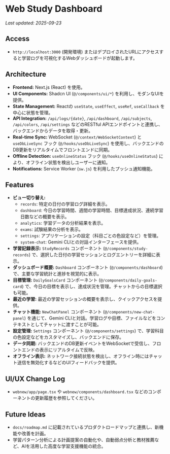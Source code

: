 # Web Study Dashboard

*Last updated: 2025-09-23*

## Access
- `http://localhost:3000` (開発環境) またはデプロイされたURLにアクセスすると学習ログを可視化するWebダッシュボードが起動します。

## Architecture
- **Frontend:** Next.js (React) を使用。
- **UI Components:** Shadcn UI (`@/components/ui/*`) を利用し、モダンなUIを提供。
- **State Management:** Reactの `useState`, `useEffect`, `useRef`, `useCallback` を中心に状態を管理。
- **API Integration:** `/api/logs/{date}`, `/api/dashboard`, `/api/subjects`, `/api/colors`, `/api/settings` などのRESTful APIエンドポイントと連携し、バックエンドからデータを取得・更新。
- **Real-time Sync:** WebSocket (`@/context/WebSocketContext`) と `useDbLiveSync` フック (`@/hooks/useDbLiveSync`) を使用し、バックエンドのDB更新をリアルタイムでフロントエンドに同期。
- **Offline Detection:** `useOnlineStatus` フック (`@/hooks/useOnlineStatus`) により、オフライン状態を検出しユーザーに通知。
- **Notifications:** Service Worker (`sw.js`) を利用したプッシュ通知機能。

## Features
- **ビュー切り替え:**
  - `records`: 特定の日付の学習ログ詳細を表示。
  - `dashboard`: 今日の学習時間、週間の学習時間、目標達成状況、連続学習日数などの概要を表示。
  - `analytics`: 学習データの分析結果を表示。
  - `exams`: 試験結果の分析を表示。
  - `settings`: アプリケーションの設定（科目ごとの色設定など）を管理。
  - `system-chat`: Gemini CLIとの対話インターフェースを提供。
- **学習記録表示:** `StudyRecords` コンポーネント (`@/components/study-records`) で、選択した日付の学習セッションとログエントリーを詳細に表示。
- **ダッシュボード概要:** `Dashboard` コンポーネント (`@/components/dashboard`) で、主要な学習統計と進捗を視覚的に表示。
- **目標管理:** `DailyGoalsCard` コンポーネント (`@/components/daily-goals-card`) で、今日の目標を表示し、達成状況を管理。チャットからの目標選択も可能。
- **最近の学習:** 最近の学習セッションの概要を表示し、クイックアクセスを提供。
- **チャット機能:** `NewChatPanel` コンポーネント (`@/components/new-chat-panel`) を通じて、Gemini CLIと対話。学習ログや目標、ファイルなどをコンテキストとしてチャットに渡すことが可能。
- **設定管理:** `Settings` コンポーネント (`@/components/settings`) で、学習科目の色設定などをカスタマイズし、バックエンドに保存。
- **データ同期:** バックエンドのDB更新イベントをWebSocketで受信し、フロントエンドの表示にリアルタイムで反映。
- **オフライン表示:** ネットワーク接続状態を検出し、オフライン時にはチャット送信を無効化するなどのUIフィードバックを提供。

## UI/UX Change Log
- `webnew/app/page.tsx` や `webnew/components/dashboard.tsx` などのコンポーネントの更新履歴を参照してください。

## Future Ideas
- `docs/roadmap.md` に記載されているプロダクトロードマップと連携し、新機能や改善を計画。
- 学習パターン分析による計画提案の自動化や、自動弱点分析と教材推薦など、AIを活用した高度な学習支援機能の統合。